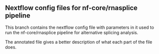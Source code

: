 ## Nextflow config files for nf-core/rnasplice pipeline

This branch contains the nextflow config file with parameters in it used to run the nf-core/rnasplice pipeline for alternative splicing analysis. 

The annotated file gives a better description of what each part of the file does. 
